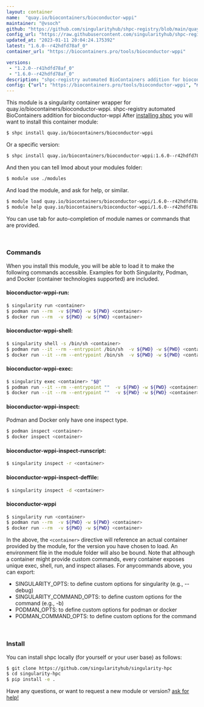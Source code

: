 ```yaml
---
layout: container
name:  "quay.io/biocontainers/bioconductor-wppi"
maintainer: "@vsoch"
github: "https://github.com/singularityhub/shpc-registry/blob/main/quay.io/biocontainers/bioconductor-wppi/container.yaml"
config_url: "https://raw.githubusercontent.com/singularityhub/shpc-registry/main/quay.io/biocontainers/bioconductor-wppi/container.yaml"
updated_at: "2023-01-11 20:04:24.175392"
latest: "1.6.0--r42hdfd78af_0"
container_url: "https://biocontainers.pro/tools/bioconductor-wppi"

versions:
 - "1.2.0--r41hdfd78af_0"
 - "1.6.0--r42hdfd78af_0"
description: "shpc-registry automated BioContainers addition for bioconductor-wppi"
config: {"url": "https://biocontainers.pro/tools/bioconductor-wppi", "maintainer": "@vsoch", "description": "shpc-registry automated BioContainers addition for bioconductor-wppi", "latest": {"1.6.0--r42hdfd78af_0": "sha256:158108464c0799d8b1b361cde151109c0e7c6c6509a8a9dd823369e62438d573"}, "tags": {"1.2.0--r41hdfd78af_0": "sha256:77dd5c3c251ed6890643aa7351c69a856b1d1645556b0394b4c0df2b3fb3733d", "1.6.0--r42hdfd78af_0": "sha256:158108464c0799d8b1b361cde151109c0e7c6c6509a8a9dd823369e62438d573"}, "docker": "quay.io/biocontainers/bioconductor-wppi"}
---
```


This module is a singularity container wrapper for quay.io/biocontainers/bioconductor-wppi.
shpc-registry automated BioContainers addition for bioconductor-wppi
After [installing shpc](#install) you will want to install this container module:


```bash
$ shpc install quay.io/biocontainers/bioconductor-wppi
```

Or a specific version:

```bash
$ shpc install quay.io/biocontainers/bioconductor-wppi:1.6.0--r42hdfd78af_0
```

And then you can tell lmod about your modules folder:

```bash
$ module use ./modules
```

And load the module, and ask for help, or similar.

```bash
$ module load quay.io/biocontainers/bioconductor-wppi/1.6.0--r42hdfd78af_0
$ module help quay.io/biocontainers/bioconductor-wppi/1.6.0--r42hdfd78af_0
```

You can use tab for auto-completion of module names or commands that are provided.

<br>

### Commands

When you install this module, you will be able to load it to make the following commands accessible.
Examples for both Singularity, Podman, and Docker (container technologies supported) are included.

#### bioconductor-wppi-run:

```bash
$ singularity run <container>
$ podman run --rm  -v ${PWD} -w ${PWD} <container>
$ docker run --rm  -v ${PWD} -w ${PWD} <container>
```

#### bioconductor-wppi-shell:

```bash
$ singularity shell -s /bin/sh <container>
$ podman run --it --rm --entrypoint /bin/sh  -v ${PWD} -w ${PWD} <container>
$ docker run --it --rm --entrypoint /bin/sh  -v ${PWD} -w ${PWD} <container>
```

#### bioconductor-wppi-exec:

```bash
$ singularity exec <container> "$@"
$ podman run --it --rm --entrypoint ""  -v ${PWD} -w ${PWD} <container> "$@"
$ docker run --it --rm --entrypoint ""  -v ${PWD} -w ${PWD} <container> "$@"
```

#### bioconductor-wppi-inspect:

Podman and Docker only have one inspect type.

```bash
$ podman inspect <container>
$ docker inspect <container>
```

#### bioconductor-wppi-inspect-runscript:

```bash
$ singularity inspect -r <container>
```

#### bioconductor-wppi-inspect-deffile:

```bash
$ singularity inspect -d <container>
```



#### bioconductor-wppi

```bash
$ singularity run <container>
$ podman run --rm  -v ${PWD} -w ${PWD} <container>
$ docker run --rm  -v ${PWD} -w ${PWD} <container>
```


In the above, the `<container>` directive will reference an actual container provided
by the module, for the version you have chosen to load. An environment file in the
module folder will also be bound. Note that although a container
might provide custom commands, every container exposes unique exec, shell, run, and
inspect aliases. For anycommands above, you can export:

 - SINGULARITY_OPTS: to define custom options for singularity (e.g., --debug)
 - SINGULARITY_COMMAND_OPTS: to define custom options for the command (e.g., -b)
 - PODMAN_OPTS: to define custom options for podman or docker
 - PODMAN_COMMAND_OPTS: to define custom options for the command

<br>

### Install

You can install shpc locally (for yourself or your user base) as follows:

```bash
$ git clone https://github.com/singularityhub/singularity-hpc
$ cd singularity-hpc
$ pip install -e .
```

Have any questions, or want to request a new module or version? [ask for help!](https://github.com/singularityhub/singularity-hpc/issues)